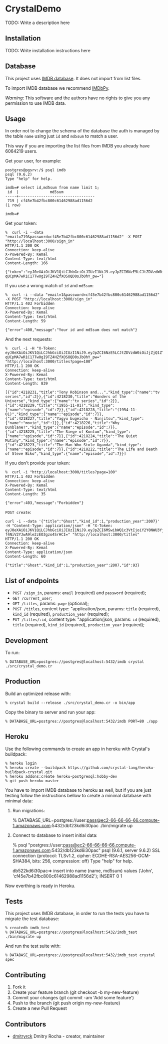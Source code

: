 # CrystalDemo

TODO: Write a description here

## Installation

TODO: Write installation instructions here

## Database

This project uses [IMDB database](http://www.imdb.com/interfaces). It does not
import from list files.

To import IMDB database we recommend [IMDbPy](http://imdbpy.sourceforge.net/).

*Warning*: This software and the authors have no rights to give you any
permission to use IMDB data.

## Usage

In order not to change the schema of the database the auth is managed by the
table `name` using just `id` and `md5sum` to match a user.

This way if you are importing the list files from IMDB you already have 6064219
users.

Get your user, for example:

    postgres@pgsrv:/$ psql imdb
    psql (9.6.2)
    Type "help" for help.

    imdb=# select id,md5sum from name limit 1;
     id  |              md5sum
    -----+----------------------------------
     719 | cf45e7b42fbc800c61462988ad1156d2
    (1 row)

    imdb=#

Get your token:

    %  curl -i --data "email=719&password=cf45e7b42fbc800c61462988ad1156d2" -X POST "http://localhost:3000/sign_in"
    HTTP/1.1 200 OK
    Connection: keep-alive
    X-Powered-By: Kemal
    Content-Type: text/html
    Content-Length: 166

    {"token":"eyJ0eXAiOiJKV1QiLCJhbGciOiJIUzI1NiJ9.eyJpZCI6NzE5LCJtZDVzdW0iOiJjZjQ1ZTdiNDJmYmM4MDBjNjE0NjI5ODhhZDExNTZkMiJ9.k-qUCpMA7wR1C17Tw0gI9TZ4HZfXOSOQD0sJbOhY_pw="}

If you use a wrong match of `id` and `md5sum`:

    %  curl -i --data "email=1&password=cf45e7b42fbc800c61462988ad1156d2" -X POST "http://localhost:3000/sign_in"
    HTTP/1.1 403 Forbidden
    Connection: keep-alive
    X-Powered-By: Kemal
    Content-Type: text/html
    Content-Length: 59

    {"error":400,"message":"Your id and md5sum does not match"}

And the next requests:

    %  curl -i -H "X-Token: eyJ0eXAiOiJKV1QiLCJhbGciOiJIUzI1NiJ9.eyJpZCI6NzE5LCJtZDVzdW0iOiJjZjQ1ZTdiNDJmYmM4MDBjNjE0NjI5ODhhZDExNTZkMiJ9.k-qUCpMA7wR1C17Tw0gI9TZ4HZfXOSOQD0sJbOhY_pw=" "http://localhost:3000/titles?page=100"
    HTTP/1.1 200 OK
    Connection: keep-alive
    X-Powered-By: Kemal
    Content-Type: text/html
    Content-Length: 839

    [{"id":4218231,"title":"Tony Robinson and...","kind_type":{"name":"tv series","id":2}},{"id":4218230,"title":"Wonders of the Universe","kind_type":{"name":"tv series","id":2}},{"id":4218229,"title":"(1955-11-01)","kind_type":{"name":"episode","id":7}},{"id":4218228,"title":"(1954-11-01)","kind_type":{"name":"episode","id":7}},{"id":4218227,"title":"Yagyu bugeicho - Ninjitsu","kind_type":{"name":"movie","id":1}},{"id":4218226,"title":"Why Dunblane?","kind_type":{"name":"episode","id":7}},{"id":4218225,"title":"The Siege of Kontum","kind_type":{"name":"episode","id":7}},{"id":4218224,"title":"The Quiet Mutiny","kind_type":{"name":"episode","id":7}},{"id":4218223,"title":"The Man Who Stole Uganda","kind_type":{"name":"episode","id":7}},{"id":4218222,"title":"The Life and Death of Steve Biko","kind_type":{"name":"episode","id":7}}]

If you don't provide your token:

    %  curl -i "http://localhost:3000/titles?page=100"
    HTTP/1.1 403 Forbidden
    Connection: keep-alive
    X-Powered-By: Kemal
    Content-Type: text/html
    Content-Length: 35

    {"error":403,"message":"Forbidden"}

`POST create`:

    curl -i --data '{"title":"Ghost","kind_id":1,"production_year":2007}' -H "Content-Type: application/json" -H "X-Token: eyJ0eXAiOiJKV1QiLCJhbGciOiJIUzI1NiJ9.eyJpZCI6MSwibWQ1c3VtIjoiY2Y0NWU3YjQyZmJjODAwYzYxNDYyOTg4YWQxMTU2ZDIifQ==.xAlbER2GqdKdf4m-f4NiV2YJwA9le2zEO3gzo4SrHCI=" "http://localhost:3000/titles"
    HTTP/1.1 200 OK
    Connection: keep-alive
    X-Powered-By: Kemal
    Content-Type: application/json
    Content-Length: 60

    {"title":"Ghost","kind_id":1,"production_year":2007,"id":93}


## List of endpoints

* `POST /sign_in`, params: `email` (required) and `password` (required);
* `GET /current_user`;
* `GET /titles`, params: `page` (optional);
* `POST /titles`, content type: "application/json, params: `title` (required),
`kind_id` (required), `production_year` (required);
* `PUT /titles/:id`, content type: "application/json, params: `id` (required),
`title` (required), `kind_id` (required), `production_year` (required);

## Development

To run:

    % DATABASE_URL=postgres://postgres@localhost:5432/imdb crystal ./src/crystal_demo.cr

## Production

Build an optimized release with:

    % crystal build --release ./src/crystal_demo.cr -o bin/app

Copy the binary to server and run your app:

    % DATABASE_URL=postgres://postgres@localhost:5432/imdb PORT=80 ./app

## Heroku

Use the following commands to create an app in heroku with Crystal's buildpack:

    % heroku login
    % heroku create --buildpack https://github.com/crystal-lang/heroku-buildpack-crystal.git
    % heroku addons:create heroku-postgresql:hobby-dev
    % git push heroku master

You have to import IMDB database to heroku as well, but if you are just
testing follow the instructions bellow to create a minimal database with
minimal data:

1. Run migrations:

    % DATABASE_URL=postgres://user:pass@ec2-66-66-66-66.compute-1.amazonaws.com:5432/db123kd6i30pac ./bin/migrate up

2. Connect to database to insert initial data:

    % psql "postgres://user:pass@ec2-66-66-66-66.compute-1.amazonaws.com:5432/db123kd6i30pac"
    psql (9.6.1, server 9.6.2)
    SSL connection (protocol: TLSv1.2, cipher: ECDHE-RSA-AES256-GCM-SHA384, bits: 256, compression: off)
    Type "help" for help.

    db522kd6i30pac=> insert into name (name, md5sum) values ('John', 'cf45e7b42fbc800c61462988ad1156d2');
    INSERT 0 1

Now everthing is ready in Heroku.

## Tests

This project uses IMDB database, in order to run the tests you have to migrate
the test database:

    % createdb imdb_test
    % DATABASE_URL=postgres://postgres@localhost:5432/imdb_test ./bin/migrate up

And run the test suite with:

    % DATABASE_URL=postgres://postgres@localhost:5432/imdb_test crystal spec

## Contributing

1. Fork it
2. Create your feature branch (git checkout -b my-new-feature)
3. Commit your changes (git commit -am 'Add some feature')
4. Push to the branch (git push origin my-new-feature)
5. Create a new Pull Request

## Contributors

- [dmitryrck](https://github.com/dmitryrck) Dmitry Rocha - creator, maintainer
